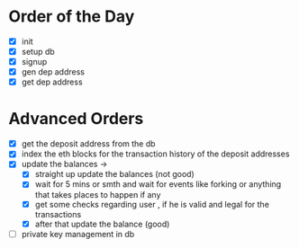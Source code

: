 # Order of the Day

- [x] init
- [x] setup db
- [x] signup
- [x] gen dep address
- [x] get dep address

# Advanced Orders

- [x] get the deposit address from the db
- [x] index the eth blocks for the transaction history of the deposit addresses
- [x] update the balances ->
  - [x] straight up update the balances (not good)
  - [x] wait for 5 mins or smth and wait for events like forking or anything that takes places to happen if any
  - [x] get some checks regarding user , if he is valid and legal for the transactions
  - [x] after that update the balance (good)
- [ ] private key management in db
